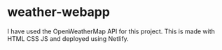 # weather-webapp
I have used the OpenWeatherMap API for this project. This is made with HTML CSS JS and deployed using Netlify. 
